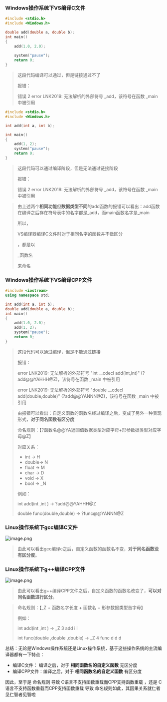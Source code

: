 ### Windows操作系统下VS编译C文件

```c
#include <stdio.h>
#include <Windows.h>

double add(double a, double b);
int main()
{
    add(1.0, 2.0);
    
    system("pause");
    return 0;
}
```

> 这段代码编译可以通过，但是链接通过不了
>
> 报错：
>
> 错误	2	error LNK2019: 无法解析的外部符号 _add，该符号在函数 _main 中被引用

```c
#include <stdio.h>
#include <Windows.h>

int add(int a, int b);

int main()
{
    add(1, 2);
    system("pause");
    return 0;
}
```

> 这段代码可以通过编译阶段，但是无法通过链接阶段
>
> 报错：
>
> 错误	2	error LNK2019: 无法解析的外部符号 _add，该符号在函数 _main 中被引用



> 由上述两个**相同功能**但**数据类型不同**的add函数的报错可以看出：add函数在编译之后存在符号表中的名字都是_add，而main函数名字是_main
>
> 所以，
>
> VS编译器编译C文件时对于相同名字的函数并不做区分
>
> ，都是以 
>
> _函数名
>
>  来命名

### Windows操作系统下VS编译CPP文件

```cpp
#include <iostream>
using namespace std;

int add(int a, int b);
double add(double a, double b);
int main()
{
    add(1.0, 2.0);
    add(1, 2);
    system("pause");
    return 0;
}
```

> 这段代码可以通过编译，但是不能通过链接
>
> 报错：
>
> error LNK2019: 无法解析的外部符号 "int __cdecl add(int,int)" (?add@@YAHHH@Z)，该符号在函数 _main 中被引用
>
> error LNK2019: 无法解析的外部符号 "double __cdecl add(double,double)" (?add@@YANNN@Z)，该符号在函数 _main 中被引用



> 由报错可以看出：自定义函数的函数名经过编译之后，变成了另外一种表现形式，**对于同名函数有区分度**
>
> 命名规则：【?函数名@@YA返回值数据类型对应字母+形参数据类型对应字母@Z】
>
> 对应关系：
>
> - int -> H 
> - double-> N
> - float -> M
> - char -> D
> - void -> X
> - bool -> _N
>
> 例如：
>
> int add(int ,int ) -> ?add@@YAHHH@Z
>
> double func(double,double) -> ?func@@YANNN@Z



### Linux操作系统下gcc编译C文件

![image.png](https://cdn.nlark.com/yuque/0/2020/png/1693220/1601714819271-e20cabad-6493-41ab-a6e4-1210c99a3d1c.png)

> 由此可以看出gcc编译c之后，自定义函数的函数名不变，**对于同名函数没有区分度**。



### Linux操作系统下g++编译CPP文件

![image.png](https://cdn.nlark.com/yuque/0/2020/png/1693220/1601715463578-975b68c0-bfe5-4971-88c3-c22bb8240ff7.png)

> 由此可以看出g++编译CPP文件之后，自定义函数的函数名改变了，**可以对同名函数进行区分**。



> 命名规则：【_Z + 函数名字长度 + 函数名 + 形参数据类型首字母】
>
> 例如：
>
> int add(int ,int ) -> _Z 3 add i i
>
> int func(double ,double ,double) -> _Z 4 func d d d



总结：无论是Windows操作系统还是Linux操作系统，基于这些操作系统的主流编译器都有一下特点：

- 编译C文件：   编译之后，对于 **相同函数名的自定义函数** 无区分度
- 编译CPP文件：编译之后，对于 **相同函数名的自定义函数** 有区分度

因此，至于是 命名规则 导致 C语言不支持函数重载而CPP支持函数重载 ，还是 C语言不支持函数重载而CPP支持函数重载 导致 命名规则如此，其因果关系就仁者见仁智者见智啦